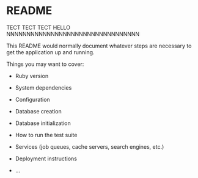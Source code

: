 # README

ТЕСТ ТЕСТ ТЕСТ
HELLO
NNNNNNNNNNNNNNNNNNNNNNNNNNNNNNNNN

This README would normally document whatever steps are necessary to get the
application up and running.

Things you may want to cover:

* Ruby version

* System dependencies

* Configuration

* Database creation

* Database initialization

* How to run the test suite

* Services (job queues, cache servers, search engines, etc.)

* Deployment instructions

* ...
